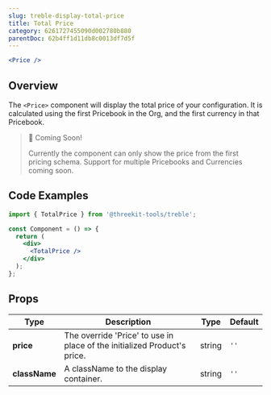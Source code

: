```yaml
---
slug: treble-display-total-price
title: Total Price
category: 6261727455090d002780b880
parentDoc: 62b4ff1d11db8c0013df7d5f
---
```


```jsx
<Price />
```

## Overview

The `<Price>` component will display the total price of your configuration. It is calculated using the first Pricebook in the Org, and the first currency in that Pricebook.

<!-- It is built using the [usePrice() hook](#use-price). -->

> 📘 Coming Soon!
>
> Currently the component can only show the price from the first pricing schema. Support for multiple Pricebooks and Currencies coming soon.

## Code Examples

```jsx
import { TotalPrice } from '@threekit-tools/treble';

const Component = () => {
  return (
    <div>
      <TotalPrice />
    </div>
  );
};
```

## Props

| Type          | Description                                                              | Type   | Default |
| ------------- | ------------------------------------------------------------------------ | ------ | ------- |
| **price**     | The override 'Price' to use in place of the initialized Product's price. | string | `''`    |
| **className** | A className to the display container.                                    | string | `''`    |
